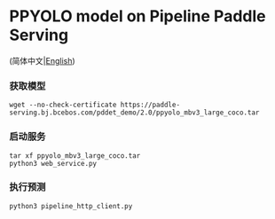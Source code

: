 # PPYOLO model on Pipeline Paddle Serving

(简体中文|[English](./README_CN.md))

### 获取模型
```
wget --no-check-certificate https://paddle-serving.bj.bcebos.com/pddet_demo/2.0/ppyolo_mbv3_large_coco.tar
```

### 启动服务
```
tar xf ppyolo_mbv3_large_coco.tar
python3 web_service.py
```

### 执行预测
```
python3 pipeline_http_client.py
```
